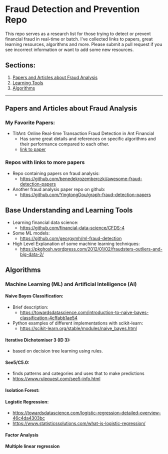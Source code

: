 # Fraud Detection and Prevention Repo
This repo serves as a research list for those trying to detect or prevent financial fraud in real-time or batch. 
I've collected links to papers, great learning resources, algorithms and more. 
Please submit a pull request if you see incorrect information or want to add some new resources.

## Sections:
1. [Papers and Articles about Fraud Analysis](#papers-and-articles-about-fraud-analysis)
1. [Learning Tools](#base-understanding-and-learning-tools)
1. [Algorithms](#algorithms)
----

## Papers and Articles about Fraud Analysis
### My Favorite Papers:
- TitAnt: Online Real-time Transaction Fraud Detection in Ant Financial
  - Has some great details and references on specific algorithms and their performance compared to each other.
  - [link to paper](https://arxiv.org/pdf/1906.07407.pdf)

### Repos with links to more papers
- Repo containing papers on fraud analysis: 
  - https://github.com/benedekrozemberczki/awesome-fraud-detection-papers
- Another fraud analysis paper repo on github:
  - https://github.com/YingtongDou/graph-fraud-detection-papers

## Base Understanding and Learning Tools
- Learning financial data science: 
  - https://github.com/financial-data-science/CFDS-4
- Some ML models: 
  - https://github.com/georgymh/ml-fraud-detection
- High Level Explanation of some machine learning techniques: 
  - https://pkghosh.wordpress.com/2012/01/02/fraudsters-outliers-and-big-data-2/

## Algorithms

### Machine Learning (ML) and Artificial Intelligence (AI)

#### Naive Bayes Classification:
- Brief description: 
  - https://towardsdatascience.com/introduction-to-naive-bayes-classification-4cffabb1ae54
- Python examples of different implementations with scikit-learn: 
  - https://scikit-learn.org/stable/modules/naive_bayes.html

#### Iterative Dichotomiser 3 (ID 3): 
- based on decision tree learning using rules.

#### See5/C5.0: 
- finds patterns and categories and uses that to make predictions
- https://www.rulequest.com/see5-info.html

#### Isolation Forest:

#### Logistic Regression: 
- https://towardsdatascience.com/logistic-regression-detailed-overview-46c4da4303bc
- https://www.statisticssolutions.com/what-is-logistic-regression/

#### Factor Analysis

#### Multiple linear regression
